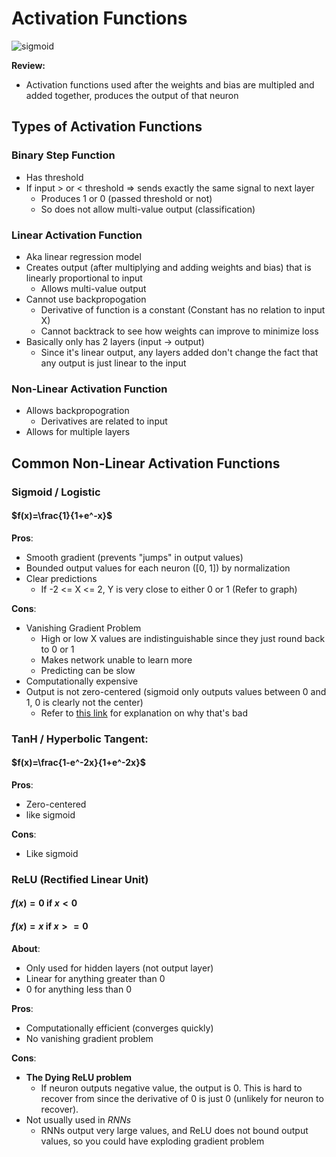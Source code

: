 # Activation Functions

![sigmoid](https://upload.wikimedia.org/wikipedia/commons/thumb/8/88/Logistic-curve.svg/1200px-Logistic-curve.svg.png)

**Review:**
- Activation functions used after the weights and bias are multipled and added together, produces the output of that neuron

## Types of Activation Functions

### Binary Step Function
- Has threshold
- If input > or < threshold => sends exactly the same signal to next layer
  - Produces 1 or 0 (passed threshold or not)
  - So does not allow multi-value output (classification)

### Linear Activation Function
- Aka linear regression model
- Creates output (after multiplying and adding weights and bias) that is linearly proportional to input
  - Allows multi-value output
- Cannot use backpropogation
  - Derivative of function is a constant (Constant has no relation to input X)
  - Cannot backtrack to see how weights can improve to minimize loss
- Basically only has 2 layers (input -> output)
  - Since it's linear output, any layers added don't change the fact that any output is just linear to the input

### Non-Linear Activation Function
- Allows backpropogration
  - Derivatives are related to input
- Allows for multiple layers

## Common Non-Linear Activation Functions

### Sigmoid / Logistic
#### $f(x)=\frac{1}{1+e^-x}$

**Pros**:
- Smooth gradient (prevents "jumps" in output values)
- Bounded output values for each neuron ([0, 1]) by normalization
- Clear predictions
  - If -2 <= X <= 2, Y is very close to either 0 or 1 (Refer to graph)

**Cons**:
- Vanishing Gradient Problem
  - High or low X values are indistinguishable since they just round back to 0 or 1
  - Makes network unable to learn more
  - Predicting can be slow
- Computationally expensive
- Output is not zero-centered (sigmoid only outputs values between 0 and 1, 0 is clearly not the center)
  - Refer to [this link]([https://medium.com/datadriveninvestor/deep-learning-best-practices-activation-functions-weight-initialization-methods-part-1-c235ff976ed](https://medium.com/datadriveninvestor/deep-learning-best-practices-activation-functions-weight-initialization-methods-part-1-c235ff976ed)) for explanation on why that's bad

### TanH / Hyperbolic Tangent:
#### $f(x)=\frac{1-e^-2x}{1+e^-2x}$

**Pros**:
- Zero-centered
- like sigmoid

**Cons**:
- Like sigmoid

### ReLU (Rectified Linear Unit)
#### $f(x) = 0$ if $x<0$
#### $f(x) = x$ if $x>=0$

**About**:
- Only used for hidden layers (not output layer)
- Linear for anything greater than 0
- 0 for anything less than 0

**Pros**:
- Computationally efficient (converges quickly)
- No vanishing gradient problem

**Cons**:
- **The Dying ReLU problem**
  - If neuron outputs negative value, the output is 0. This is hard to recover from since the derivative of 0 is just 0 (unlikely for neuron to recover).
- Not usually used in *RNNs*
  - RNNs output very large values, and ReLU does not bound output values, so you could have exploding gradient problem






















